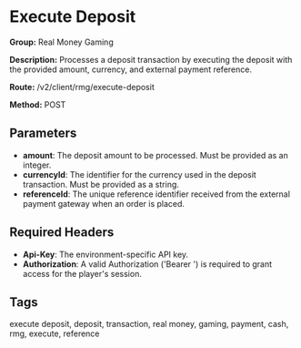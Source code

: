 # Execute Deposit

**Group:** Real Money Gaming

**Description:** Processes a deposit transaction by executing the deposit with the provided amount, currency, and external payment reference.

**Route:** /v2/client/rmg/execute-deposit

**Method:** POST

## Parameters

- **amount**: The deposit amount to be processed. Must be provided as an integer.
- **currencyId**: The identifier for the currency used in the deposit transaction. Must be provided as a string.
- **referenceId**: The unique reference identifier received from the external payment gateway when an order is placed.

## Required Headers

- **Api-Key**: The environment-specific API key.
- **Authorization**: A valid Authorization ('Bearer <token>') is required to grant access for the player's session.

## Tags

execute deposit, deposit, transaction, real money, gaming, payment, cash, rmg, execute, reference
